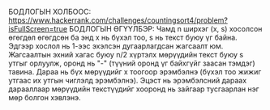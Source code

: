 БОДЛОГЫН ХОЛБООС: https://www.hackerrank.com/challenges/countingsort4/problem?isFullScreen=true
БОДЛОГЫН ӨГҮҮЛБЭР: 
Чамд n ширхэг (x, s) хосолсон өгөгдөл өгөгдсөн ба энд x нь бүхэл тоо, s нь текст буюу үг байна. Эдгээр хослол нь 1-ээс эхэлсэн дугаарлагдсан жагсаалт юм.
Жагсаалтын эхний хагас буюу n/2 хүртэлх мөрүүдийн текст буюу s утгыг орлуулж, оронд нь "-" (түүний оронд үг байхгүйг заасан тэмдэг) тавина.
Дараа нь бүх мөрүүдийг x тоогоор эрэмбэлнэ (бүхэл тоо жижиг утгаас их утгын чиглэлд эрэмбэлнэ).
Эцэст нь эрэмбэлсний дараах дарааллаар мөрүүдийн текстүүдийг хооронд нь зайгаар тусгаарлан нэг мөр болгон хэвлэнэ.
